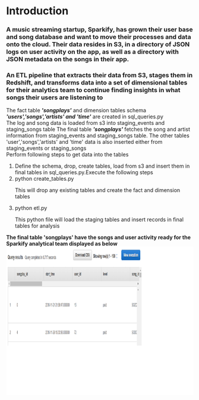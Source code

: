 <h1>Introduction</h1>
<h3>
A music streaming startup, Sparkify, has grown their user base and song database and want to move their processes and data onto the cloud. Their data resides in S3, in a directory of JSON logs on user activity on the app, as well as a directory with JSON metadata on the songs in their app.</h3>
<h3>An ETL pipeline that extracts their data from S3, stages them in Redshift, and transforms data into a set of dimensional tables for their analytics team to continue finding insights in what songs their users are listening to</h3>
<p>The fact table <strong><em>'songplays'</em></strong> and dimension tables schema <strong><em>'users','songs','artists' and 'time'</em></strong> are created in sql_queries.py<br>
The log and song data is loaded from s3 into staging_events and staging_songs table
The final table <strong><em>'songplays'</em></strong> fetches the song and artist information from staging_events and staging_songs table. The other tables 'user','songs','artists' and 'time' data is also inserted either from staging_events or staging_songs<br>
Perform following steps to get data into the tables <br>
<ol>
<li>Define the schema, drop, create tables, load from s3 and insert them in final tables in sql_queries.py.Execute the following steps</li>
<li>python create_tables.py</li>
    <p>This will drop any existing tables and create the fact and dimension tables</p>
<li>python etl.py</li>
    <p>This python file will load the staging tables and insert records in final tables for analysis</p>
</ol>
<strong>The final table 'songplays'  have the songs and user activity ready for the Sparkify analytical team displayed as below</strong>
<img src="songplays_table.PNG" width="1000" height="400" alt="Screenshot"/>
</p> 
